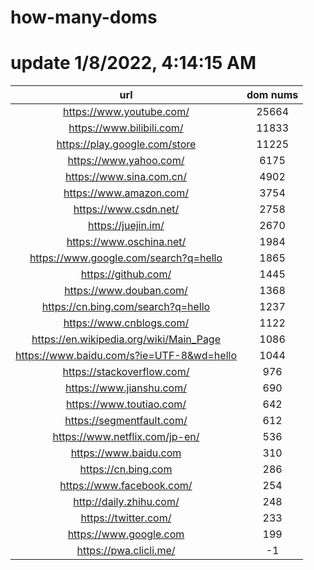 # how-many-doms

# update 1/8/2022, 4:14:15 AM

url | dom nums
:-: | :-:
https://www.youtube.com/ | 25664
https://www.bilibili.com/ | 11833
https://play.google.com/store | 11225
https://www.yahoo.com/ | 6175
https://www.sina.com.cn/ | 4902
https://www.amazon.com/ | 3754
https://www.csdn.net/ | 2758
https://juejin.im/ | 2670
https://www.oschina.net/ | 1984
https://www.google.com/search?q=hello | 1865
https://github.com/ | 1445
https://www.douban.com/ | 1368
https://cn.bing.com/search?q=hello | 1237
https://www.cnblogs.com/ | 1122
https://en.wikipedia.org/wiki/Main_Page | 1086
https://www.baidu.com/s?ie=UTF-8&wd=hello | 1044
https://stackoverflow.com/ | 976
https://www.jianshu.com/ | 690
https://www.toutiao.com/ | 642
https://segmentfault.com/ | 612
https://www.netflix.com/jp-en/ | 536
https://www.baidu.com | 310
https://cn.bing.com | 286
https://www.facebook.com/ | 254
http://daily.zhihu.com/ | 248
https://twitter.com/ | 233
https://www.google.com | 199
https://pwa.clicli.me/ | -1
